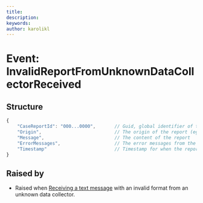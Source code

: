 ```yaml
---
title: 
description: 
keywords: 
author: karolikl
---
```

# Event: InvalidReportFromUnknownDataCollectorReceived

## Structure
```javascript
{
    "CaseReportId": "000...0000",       // Guid, global identifier of the case report
    "Origin",                           // The origin of the report (eg. the phone number of the sender)
    "Message",                          // The content of the report
    "ErrorMessages",                    // The error messages from the invalid parsing of the report
    "Timestamp"                         // Timestamp for when the report was received
}
```

## Raised by
* Raised when [Receiving a text message](../Processes/ReceivingTextMessage.md) with an invalid format from an unknown data collector.